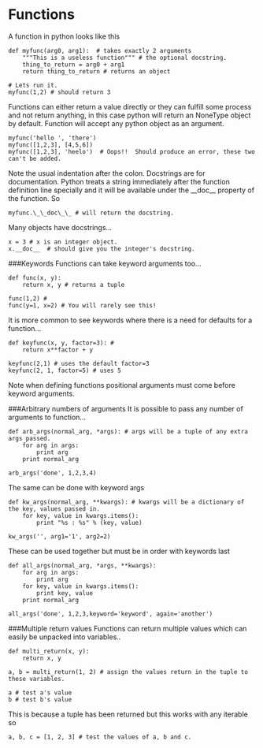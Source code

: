 # Functions

A function in python looks like this

    def myfunc(arg0, arg1):  # takes exactly 2 arguments
        """This is a useless function""" # the optional docstring.
        thing_to_return = arg0 + arg1
        return thing_to_return # returns an object

    # Lets run it.
    myfunc(1,2) # should return 3

Functions can either return a value directly or they can fulfill some process and not return anything, in this case python will return an NoneType object by default.  Function will accept any python object as an argument.

    myfunc('hello ', 'there')
    myfunc([1,2,3], [4,5,6]) 
    myfunc([1,2,3], 'heelo')  # Oops!!  Should produce an error, these two can't be added.


Note the usual indentation after the colon.  Docstrings are for documentation.  Python treats a string immediately after the function definition line specially and it will be available under the \_\_doc\_\_ property of the function.  So

    myfunc.\_\_doc\_\_ # will return the docstring.

Many objects have docstrings...

    x = 3 # x is an integer object.
    x.__doc__  # should give you the integer's docstring.

###Keywords
Functions can take keyword arguments too...

    def func(x, y):
        return x, y # returns a tuple

    func(1,2) #
    func(y=1, x=2) # You will rarely see this!

It is more common to see keywords where there is a need for defaults for a function...

    def keyfunc(x, y, factor=3): #
        return x**factor + y

    keyfunc(2,1) # uses the default factor=3
    keyfunc(2, 1, factor=5) # uses 5

Note when defining functions positional arguments must come before keyword arguments.  

###Arbitrary numbers of arguments
It is possible to pass any number of arguments to function...

    def arb_args(normal_arg, *args): # args will be a tuple of any extra args passed.  
        for arg in args:
            print arg
        print normal_arg

    arb_args('done', 1,2,3,4)

The same can be done with keyword args

    def kw_args(normal_arg, **kwargs): # kwargs will be a dictionary of the key, values passed in.
        for key, value in kwargs.items():
            print "%s : %s" % (key, value)

    kw_args('', arg1='1', arg2=2)

These can be used together but must be in order with keywords last

    def all_args(normal_arg, *args, **kwargs):
        for arg in args:
            print arg
        for key, value in kwargs.items():
            print key, value
        print normal_arg

    all_args('done', 1,2,3,keyword='keyword', again='another')

###Multiple return values
Functions can return multiple values which can easily be unpacked into variables..

    def multi_return(x, y):
        return x, y

    a, b = multi_return(1, 2) # assign the values return in the tuple to these variables.

    a # test a's value
    b # test b's value

This is because a tuple has been returned but this works with any iterable so

    a, b, c = [1, 2, 3] # test the values of a, b and c.






